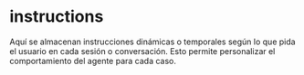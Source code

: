 # instructions

Aquí se almacenan instrucciones dinámicas o temporales según lo que pida el usuario en cada sesión o conversación. Esto permite personalizar el comportamiento del agente para cada caso. 